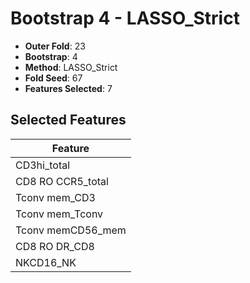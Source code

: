 # Bootstrap 4 - LASSO_Strict

- **Outer Fold**: 23
- **Bootstrap**: 4
- **Method**: LASSO_Strict
- **Fold Seed**: 67
- **Features Selected**: 7

## Selected Features

| Feature |
|---------|
| CD3hi_total |
| CD8 RO CCR5_total |
| Tconv mem_CD3 |
| Tconv mem_Tconv |
| Tconv memCD56_mem |
| CD8 RO DR_CD8 |
| NKCD16_NK |
